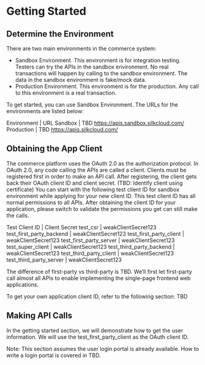 # Getting Started

## Determine the Environment

There are two main environments in the commerce system:

- Sandbox Environment. This environment is for integration testing. Testers can try the APIs in the sandbox environment. No real transactions will happen by calling to the sandbox environment. The data in the sandbox environment is fake/mock data.
- Production Environment. This environment is for the production. Any call to this environment is a real transaction.

To get started, you can use Sandbox Environment. The URLs for the environments are listed below:

Environment | URL
Sandbox | TBD https://apis.sandbox.silkcloud.com/
Production | TBD https://apis.silkcloud.com/  

## Obtaining the App Client

The commerce platform uses the OAuth 2.0 as the authorization protocol. In OAuth 2.0, any code calling the APIs are called a client. Clients must be registered first in order to make an API call. After registering, the client gets back their OAuth client ID and client secret. (TBD: Identify client using certificate)
You can start with the following test client ID for sandbox environment while applying for your new client ID. This test client ID has all normal permissions to all APIs. After obtaining the client ID for your application, please switch to validate the permissions you get can still make the calls.

Test Client ID | Client Secret
test_csr | weakClientSecret123
test_first_party_backend | weakClientSecret123
test_first_party_client | weakClientSecret123
test_first_party_server | weakClientSecret123
test_super_client | weakClientSecret123
test_third_party_backend | weakClientSecret123
test_third_party_client | weakClientSecret123
test_third_party_server | weakClientSecret123

The difference of first-party vs third-party is TBD. We’ll first let first-party call almost all APIs to enable implementing the single-page frontend web applications.

To get your own application client ID, refer to the following section: TBD

## Making API Calls

In the getting started section, we will demonstrate how to get the user information. We will use the test_first_party_client as the OAuth client ID.

Note: This section assumes the user login portal is already available. How to write a login portal is covered in TBD.
